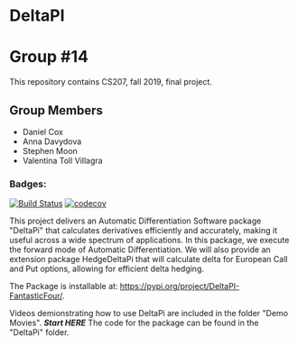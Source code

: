 # DeltaPI
# Group #14
This repository contains CS207, fall 2019, final project.
## Group Members
* Daniel Cox
* Anna Davydova
* Stephen Moon
* Valentina Toll Villagra
### Badges:
[![Build Status](https://travis-ci.com/IACS-CS-207-FantasticFour/cs207-FinalProject.svg?branch=master)](https://travis-ci.com/IACS-CS-207-FantasticFour/cs207-FinalProject)
[![codecov](https://codecov.io/gh/IACS-CS-207-FantasticFour/cs207-FinalProject/branch/master/graph/badge.svg)](https://codecov.io/gh/IACS-CS-207-FantasticFour/cs207-FinalProject)

This project delivers an Automatic Differentiation Software package "DeltaPi" that calculates derivatives efficiently and accurately, making it useful across a wide spectrum of applications. In this package, we execute the forward mode of Automatic Differentiation. We will also provide an extension package HedgeDeltaPi that will calculate delta for European Call and Put options, allowing for efficient delta hedging.

The Package is installable at:
<https://pypi.org/project/DeltaPI-FantasticFour/>.   

Videos demionstrating how to use DeltaPi are included in the folder "Demo Movies".    ***Start HERE***
The code for the package can be found in the "DeltaPi" folder.
